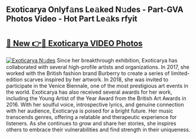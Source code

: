 ## Exoticarya Onlyf𝚊ns Le𝚊ked N𝚞des - Part-GVA Photos Video - Hot Part Le𝚊ks rfyit

# <h2><a href="http://ab46194.deff.icu/?id=Exoticarya">🔗 New 👉🔴 Exoticarya VIDEO Photos</a></h2>

[![Exoticarya N𝚞des](https://i.imgur.com/rIISA9y.gif)](http://ab46194.deff.icu/?id=Exoticarya)
Since her breakthrough exhibition, Exoticarya has collaborated with several high-profile artists and organizations. In 2017, she worked with the British fashion brand Burberry to create a series of limited-edition scarves inspired by her artwork. In 2018, she was invited to participate in the Venice Biennale, one of the most prestigious art events in the world. Exoticarya has also received several awards for her work, including the Young Artist of the Year Award from the British Art Awards in 2016. With her soulful voice, introspective lyrics, and genuine connection with her audience, Exoticarya is poised for a bright future. Her music transcends genres, offering a relatable and therapeutic experience for listeners. As she continues to grow and share her stories, she inspires others to embrace their vulnerabilities and find strength in their uniqueness.
